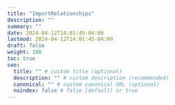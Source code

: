 ```yaml
---
title: "ImportRelationships"
description: ""
summary: ""
date: 2024-04-12T14:01:45-04:00
lastmod: 2024-04-12T14:01:45-04:00
draft: false
weight: 100
toc: true
seo:
  title: "" # custom title (optional)
  description: "" # custom description (recommended)
  canonical: "" # custom canonical URL (optional)
  noindex: false # false (default) or true
---
```

